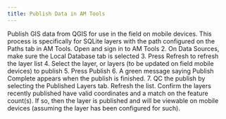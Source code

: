 ```yaml
---
title: Publish Data in AM Tools
---
```

			
Publish GIS data from QGIS for use in the field on mobile devices.  This process is specifically for SQLite layers with the path configured on the Paths tab in AM Tools.    Open and sign in to AM Tools                   2. On Data Sources, make sure the Local Database tab is selected                  3. Press Refresh to refresh the layer list     4. Select the layer, or layers (to be updated on field mobile devices) to publish                  5. Press Publish        6. A green message saying Publish Complete appears when the publish is finished.  7. QC the publish by selecting the Published Layers tab.  Refresh the list.  Confirm the layers recently 
    published have valid coordinates and a match on the feature count(s).  If so, then the layer is published 
    and will be viewable on mobile devices (assuming the layer has been configured for such).